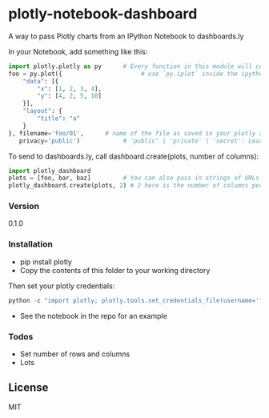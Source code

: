 # plotly-notebook-dashboard
A way to pass Plotly charts from an IPython Notebook to dashboards.ly

In your Notebook, add something like this:

```py
import plotly.plotly as py      # Every function in this module will communicate with an external plotly server
foo = py.plot({                      # use `py.iplot` inside the ipython notebook
    "data": [{
        "x": [1, 2, 3, 4],
        "y": [4, 2, 5, 10]
    }],
    "layout": {
        "title": "a"
    }
}, filename='foo/01',      # name of the file as saved in your plotly account
   privacy='public')            # 'public' | 'private' | 'secret': Learn more: https://plot.ly/python/privacy
```

To send to dashboards.ly, call dashboard.create(plots, number of columns):
```py
import plotly_dashboard
plots = [foo, bar, baz]         # You can also pass in strings of URLs of plots instead of variables
plotly_dashboard.create(plots, 2) # 2 here is the number of columns per row on the dashboard
```

### Version
0.1.0

### Installation

- pip install plotly
- Copy the contents of this folder to your working directory

Then set your plotly credentials:
```py
python -c "import plotly; plotly.tools.set_credentials_file(username='foo', api_key='bar')"
```

- See the notebook in the repo for an example

### Todos

 - Set number of rows and columns
 - Lots

License
----

MIT
